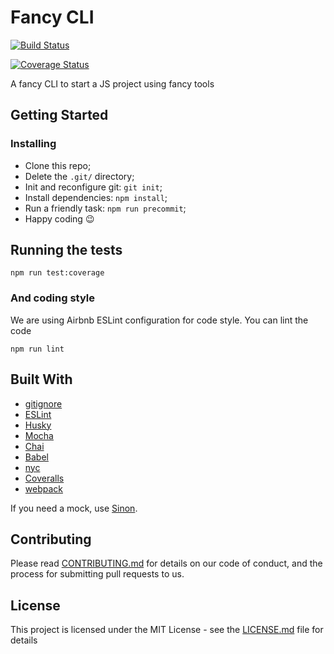 # Fancy CLI

[![Build Status](https://travis-ci.org/dayanyrec/fancy-cli.svg?branch=master)](https://travis-ci.org/dayanyrec/fancy-cli)

[![Coverage Status](https://coveralls.io/repos/github/dayanyrec/fancy-cli/badge.svg?branch=master)](https://coveralls.io/github/dayanyrec/fancy-cli?branch=master)

A fancy CLI to start a JS project using fancy tools

## Getting Started

### Installing

- Clone this repo;
- Delete the `.git/` directory;
- Init and reconfigure git: `git init`;
- Install dependencies: `npm install`;
- Run a friendly task: `npm run precommit`;
- Happy coding :wink:

## Running the tests

```
npm run test:coverage
```

### And coding style

We are using Airbnb ESLint configuration for code style. You can lint the code

```
npm run lint
```

## Built With

- [gitignore](https://github.com/msfeldstein/gitignore)
- [ESLint](https://eslint.org/)
- [Husky](https://github.com/typicode/husky)
- [Mocha](https://mochajs.org/)
- [Chai](http://chaijs.com/)
- [Babel](https://babeljs.io/)
- [nyc](https://github.com/istanbuljs/nyc)
- [Coveralls](https://coveralls.io/)
- [webpack](https://webpack.js.org/)

If you need a mock, use [Sinon](http://sinonjs.org/).

## Contributing

Please read [CONTRIBUTING.md](CONTRIBUTING.md) for details on our code of conduct, and the process for submitting pull requests to us.


## License

This project is licensed under the MIT License - see the [LICENSE.md](LICENSE.md) file for details
